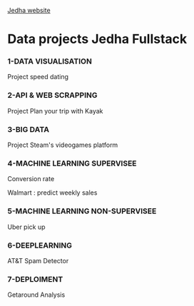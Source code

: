 
[Jedha website](https://www.jedha.co/formations/formation-data-scientist)

# Data projects Jedha Fullstack 


### 1-DATA VISUALISATION 
Project speed dating 

### 2-API & WEB SCRAPPING
Project Plan your trip with Kayak 

### 3-BIG DATA
Project Steam's videogames platform 

### 4-MACHINE LEARNING SUPERVISEE
Conversion rate 

Walmart : predict weekly sales 

### 5-MACHINE LEARNING NON-SUPERVISEE
Uber pick up

### 6-DEEPLEARNING 
AT&T Spam Detector

### 7-DEPLOIMENT 
Getaround Analysis
